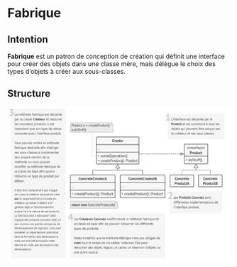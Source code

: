 # Fabrique

## Intention

**Fabrique** est un patron de conception de création qui définit une interface pour créer des objets dans une classe
mère, mais délègue le choix des types d’objets à créer aux sous-classes.

## Structure

![Graph](Graph.png)